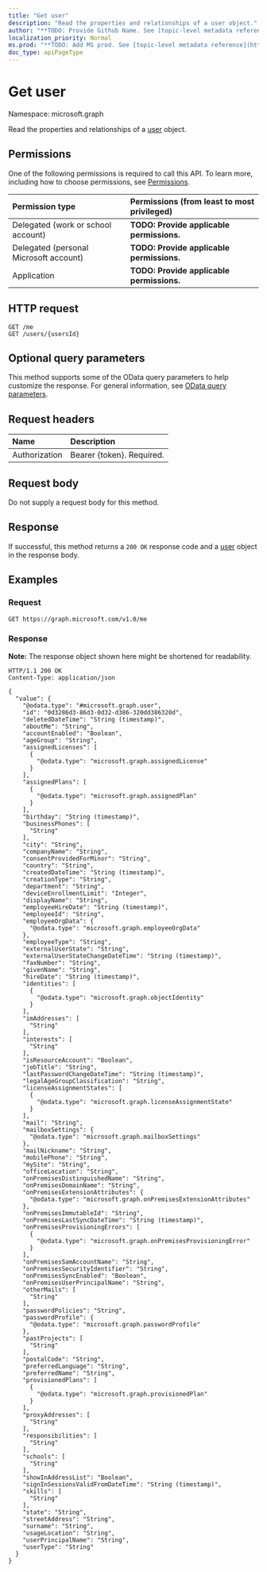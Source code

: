 ```yaml
---
title: "Get user"
description: "Read the properties and relationships of a user object."
author: "**TODO: Provide Github Name. See [topic-level metadata reference](https://msgo.azurewebsites.net/add/document/guidelines/metadata.html#topic-level-metadata)**"
localization_priority: Normal
ms.prod: "**TODO: Add MS prod. See [topic-level metadata reference](https://msgo.azurewebsites.net/add/document/guidelines/metadata.html#topic-level-metadata)**"
doc_type: apiPageType
---
```


# Get user
Namespace: microsoft.graph



Read the properties and relationships of a [user](../resources/user.md) object.

## Permissions
One of the following permissions is required to call this API. To learn more, including how to choose permissions, see [Permissions](/graph/permissions-reference).

|Permission type|Permissions (from least to most privileged)|
|:---|:---|
|Delegated (work or school account)|**TODO: Provide applicable permissions.**|
|Delegated (personal Microsoft account)|**TODO: Provide applicable permissions.**|
|Application|**TODO: Provide applicable permissions.**|

## HTTP request

<!-- {
  "blockType": "ignored"
}
-->
``` http
GET /me
GET /users/{usersId}
```

## Optional query parameters
This method supports some of the OData query parameters to help customize the response. For general information, see [OData query parameters](/graph/query-parameters).

## Request headers
|Name|Description|
|:---|:---|
|Authorization|Bearer {token}. Required.|

## Request body
Do not supply a request body for this method.

## Response

If successful, this method returns a `200 OK` response code and a [user](../resources/user.md) object in the response body.

## Examples

### Request
<!-- {
  "blockType": "request",
  "name": "get_user"
}
-->
``` http
GET https://graph.microsoft.com/v1.0/me
```


### Response
**Note:** The response object shown here might be shortened for readability.
<!-- {
  "blockType": "response",
  "truncated": true,
  "@odata.type": "microsoft.graph.user"
}
-->
``` http
HTTP/1.1 200 OK
Content-Type: application/json

{
  "value": {
    "@odata.type": "#microsoft.graph.user",
    "id": "0d3286d3-86d3-0d32-d386-320dd386320d",
    "deletedDateTime": "String (timestamp)",
    "aboutMe": "String",
    "accountEnabled": "Boolean",
    "ageGroup": "String",
    "assignedLicenses": [
      {
        "@odata.type": "microsoft.graph.assignedLicense"
      }
    ],
    "assignedPlans": [
      {
        "@odata.type": "microsoft.graph.assignedPlan"
      }
    ],
    "birthday": "String (timestamp)",
    "businessPhones": [
      "String"
    ],
    "city": "String",
    "companyName": "String",
    "consentProvidedForMinor": "String",
    "country": "String",
    "createdDateTime": "String (timestamp)",
    "creationType": "String",
    "department": "String",
    "deviceEnrollmentLimit": "Integer",
    "displayName": "String",
    "employeeHireDate": "String (timestamp)",
    "employeeId": "String",
    "employeeOrgData": {
      "@odata.type": "microsoft.graph.employeeOrgData"
    },
    "employeeType": "String",
    "externalUserState": "String",
    "externalUserStateChangeDateTime": "String (timestamp)",
    "faxNumber": "String",
    "givenName": "String",
    "hireDate": "String (timestamp)",
    "identities": [
      {
        "@odata.type": "microsoft.graph.objectIdentity"
      }
    ],
    "imAddresses": [
      "String"
    ],
    "interests": [
      "String"
    ],
    "isResourceAccount": "Boolean",
    "jobTitle": "String",
    "lastPasswordChangeDateTime": "String (timestamp)",
    "legalAgeGroupClassification": "String",
    "licenseAssignmentStates": [
      {
        "@odata.type": "microsoft.graph.licenseAssignmentState"
      }
    ],
    "mail": "String",
    "mailboxSettings": {
      "@odata.type": "microsoft.graph.mailboxSettings"
    },
    "mailNickname": "String",
    "mobilePhone": "String",
    "mySite": "String",
    "officeLocation": "String",
    "onPremisesDistinguishedName": "String",
    "onPremisesDomainName": "String",
    "onPremisesExtensionAttributes": {
      "@odata.type": "microsoft.graph.onPremisesExtensionAttributes"
    },
    "onPremisesImmutableId": "String",
    "onPremisesLastSyncDateTime": "String (timestamp)",
    "onPremisesProvisioningErrors": [
      {
        "@odata.type": "microsoft.graph.onPremisesProvisioningError"
      }
    ],
    "onPremisesSamAccountName": "String",
    "onPremisesSecurityIdentifier": "String",
    "onPremisesSyncEnabled": "Boolean",
    "onPremisesUserPrincipalName": "String",
    "otherMails": [
      "String"
    ],
    "passwordPolicies": "String",
    "passwordProfile": {
      "@odata.type": "microsoft.graph.passwordProfile"
    },
    "pastProjects": [
      "String"
    ],
    "postalCode": "String",
    "preferredLanguage": "String",
    "preferredName": "String",
    "provisionedPlans": [
      {
        "@odata.type": "microsoft.graph.provisionedPlan"
      }
    ],
    "proxyAddresses": [
      "String"
    ],
    "responsibilities": [
      "String"
    ],
    "schools": [
      "String"
    ],
    "showInAddressList": "Boolean",
    "signInSessionsValidFromDateTime": "String (timestamp)",
    "skills": [
      "String"
    ],
    "state": "String",
    "streetAddress": "String",
    "surname": "String",
    "usageLocation": "String",
    "userPrincipalName": "String",
    "userType": "String"
  }
}
```

